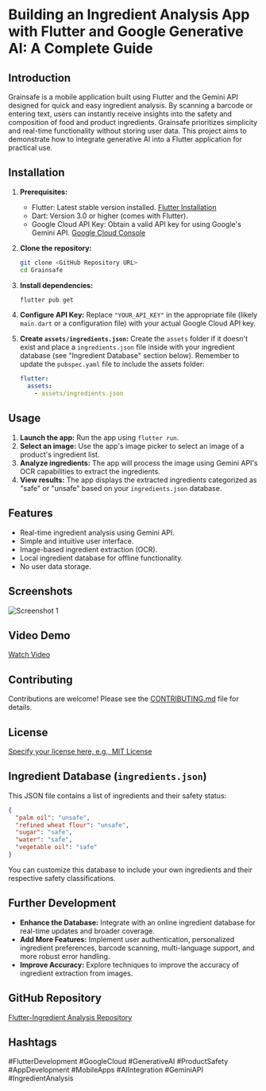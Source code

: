 # Building an Ingredient Analysis App with Flutter and Google Generative AI: A Complete Guide

## Introduction

Grainsafe is a mobile application built using Flutter and the Gemini API designed for quick and easy ingredient analysis.  By scanning a barcode or entering text, users can instantly receive insights into the safety and composition of food and product ingredients. Grainsafe prioritizes simplicity and real-time functionality without storing user data. This project aims to demonstrate how to integrate generative AI into a Flutter application for practical use.


## Installation

1. **Prerequisites:**
   - Flutter: Latest stable version installed.  [Flutter Installation](https://flutter.dev/docs/get-started/install)
   - Dart: Version 3.0 or higher (comes with Flutter).
   - Google Cloud API Key: Obtain a valid API key for using Google's Gemini API. [Google Cloud Console](https://console.cloud.google.com/)

2. **Clone the repository:**

   ```bash
   git clone <GitHub Repository URL>
   cd Grainsafe
   ```

3. **Install dependencies:**

   ```bash
   flutter pub get
   ```

4. **Configure API Key:**  Replace `"YOUR_API_KEY"` in the appropriate file (likely `main.dart` or a configuration file) with your actual Google Cloud API key.

5. **Create `assets/ingredients.json`:** Create the `assets` folder if it doesn't exist and place a `ingredients.json` file inside with your ingredient database (see "Ingredient Database" section below).  Remember to update the `pubspec.yaml` file to include the assets folder:

   ```yaml
   flutter:
     assets:
       - assets/ingredients.json
   ```


## Usage

1. **Launch the app:** Run the app using `flutter run`.
2. **Select an image:** Use the app's image picker to select an image of a product's ingredient list.
3. **Analyze ingredients:** The app will process the image using Gemini API's OCR capabilities to extract the ingredients.
4. **View results:** The app displays the extracted ingredients categorized as "safe" or "unsafe" based on your `ingredients.json` database.


## Features

*   Real-time ingredient analysis using Gemini API.
*   Simple and intuitive user interface.
*   Image-based ingredient extraction (OCR).
*   Local ingredient database for offline functionality.
*   No user data storage.


## Screenshots

![Screenshot 1](https://miro.medium.com/v2/resize:fit:1400/format:webp/1*AAC55c9gpduuw3eCaT8FWQ.png)



## Video Demo

[Watch Video](https://www.example.com/demo-video)


## Contributing

Contributions are welcome! Please see the [CONTRIBUTING.md](CONTRIBUTING.md) file for details.


## License

[Specify your license here, e.g., MIT License](LICENSE)


## Ingredient Database (`ingredients.json`)

This JSON file contains a list of ingredients and their safety status:

```json
{
  "palm oil": "unsafe",
  "refined wheat flour": "unsafe",
  "sugar": "safe",
  "water": "safe",
  "vegetable oil": "safe"
}
```

You can customize this database to include your own ingredients and their respective safety classifications.


##  Further Development

*   **Enhance the Database:** Integrate with an online ingredient database for real-time updates and broader coverage.
*   **Add More Features:**  Implement user authentication, personalized ingredient preferences, barcode scanning, multi-language support, and more robust error handling.
*   **Improve Accuracy:** Explore techniques to improve the accuracy of ingredient extraction from images.


## GitHub Repository

[Flutter-Ingredient Analysis Repository](<GitHub Repository URL>)


## Hashtags

#FlutterDevelopment #GoogleCloud #GenerativeAI #ProductSafety #AppDevelopment #MobileApps #AIIntegration #GeminiAPI #IngredientAnalysis
